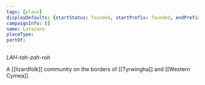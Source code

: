 ```yaml
---
tags: [place]
displayDefaults: {startStatus: founded, startPrefix: founded, endPrefix: destroyed, endStatus: destroyed}
campaignInfo: []
name: Latazaro
placeType:
partOf:
---
```

*LAH-tah-zah-roh*

A [[lizardfolk]] community on the borders of [[Tyrwingha]] and [[Western Cymea]]. 